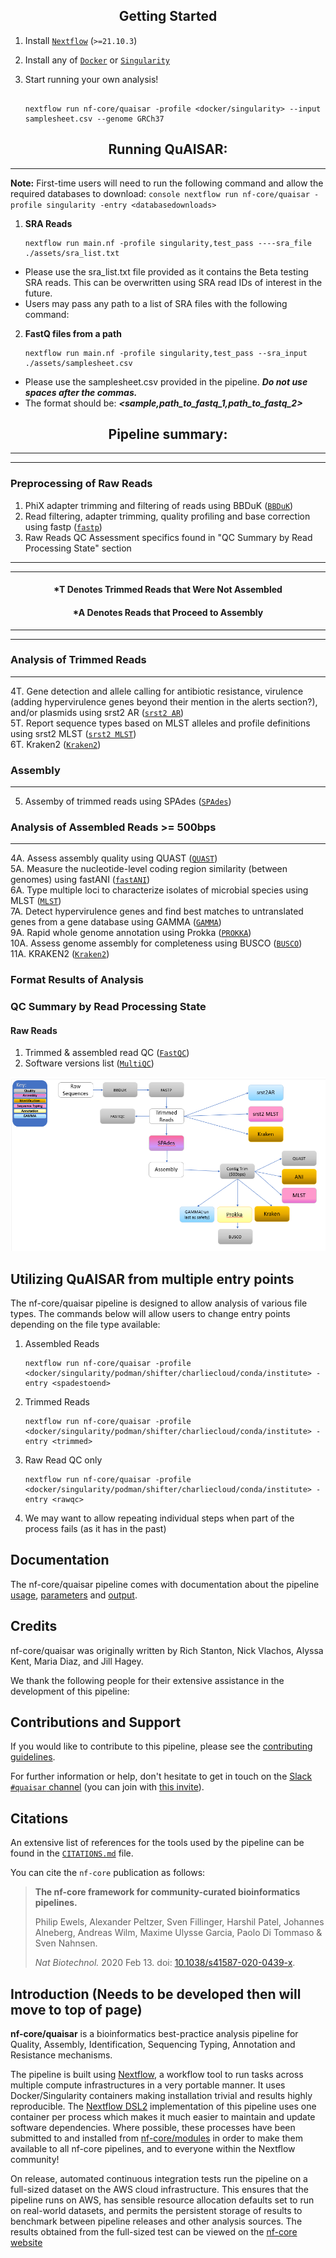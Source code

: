 
## <div align="center"> Getting Started</div>

1. Install [`Nextflow`](https://www.nextflow.io/docs/latest/getstarted.html#installation) (`>=21.10.3`)

2. Install any of [`Docker`](https://docs.docker.com/engine/installation/) or [`Singularity`](https://www.sylabs.io/guides/3.0/user-guide/)

4. Start running your own analysis!

    <!-- TODO nf-core: Update the example "typical command" below used to run the pipeline -->

    ```console

    nextflow run nf-core/quaisar -profile <docker/singularity> --input samplesheet.csv --genome GRCh37

    ```
## <div align="center">Running QuAISAR:</div>
-------------------------------------------------------------------------------------------------------------------------------------------------------
**Note:** First-time users will need to run the following command and allow the required databases to download:
    ```console
    nextflow run nf-core/quaisar -profile singularity -entry <databasedownloads>
    ```
1. **SRA Reads**
    ```console
    nextflow run main.nf -profile singularity,test_pass ----sra_file ./assets/sra_list.txt
    ```
- Please use the sra_list.txt file provided as it contains the Beta testing SRA reads. This can be overwritten using SRA read IDs of interest in the future.
- Users may pass any path to a list of SRA files with the following command:

2. **FastQ files from a path**
    ```console
    nextflow run main.nf -profile singularity,test_pass --sra_input ./assets/samplesheet.csv
    ```
- Please use the samplesheet.csv provided in the pipeline. ***Do not use spaces after the commas.***
- The format should be: ***<sample,path_to_fastq_1,path_to_fastq_2>***
## <div align="center">Pipeline summary:</div>
-------------------------------------------------------------------------------------------------------------------------------------------------------
<!-- TODO nf-core: Fill in short bullet-pointed list of the default steps in the pipeline -->
-------------------------------------------------------------------------------------------------------------------------------------------------------
### Preprocessing of Raw Reads
1. PhiX adapter trimming and filtering of reads using BBDuK ([`BBDuK`](https://github.com/BioInfoTools/BBMap))
2. Read filtering, adapter trimming, quality profiling and base correction using fastp ([`fastp`](https://github.com/OpenGene/fastp))
3. Raw Reads QC Assessment specifics found in "QC Summary by Read Processing State" section

--------------------------------------------------------------------------------------------------------------------------------------------------------
--------------------------------------------------------------------------------------------------------------------------------------------------------
#### <div align="center">*T Denotes Trimmed Reads that Were Not Assembled</div>
#### <div align="center">*A Denotes Reads that Proceed to Assembly</div>
--------------------------------------------------------------------------------------------------------------------------------------------------------
--------------------------------------------------------------------------------------------------------------------------------------------------------

### Analysis of Trimmed Reads
--------------------------------------------------------------------------------------------------------------------------------------------------------
4T. Gene detection and allele calling for antibiotic resistance, virulence (adding hypervirulence genes beyond their mention in the alerts section?), and/or plasmids using srst2 AR ([`srst2 AR`](https://github.com/katholt/srst2)) <br>
5T. Report sequence types based on MLST alleles and profile definitions using srst2 MLST ([`srst2 MLST`](https://github.com/katholt/srst2)) <br>
6T. Kraken2 ([`Kraken2`](https://github.com/nf-core/modules/tree/master/modules/kraken2/kraken2))<br>

### Assembly
--------------------------------------------------------------------------------------------------------------------------------------------------------
5. Assemby of trimmed reads using SPAdes ([`SPAdes`](https://github.com/ablab/spades))<br>
### Analysis of Assembled Reads >= 500bps
--------------------------------------------------------------------------------------------------------------------------------------------------------
4A. Assess assembly quality using QUAST ([`QUAST`](https://github.com/ablab/quast)) <br>
5A. Measure the nucleotide-level coding region similarity (between genomes) using fastANI ([`fastANI`](https://github.com/ParBLiSS/FastANI))<br>
6A. Type multiple loci to characterize isolates of microbial species using MLST ([`MLST`](https://github.com/tseemann/mlst))<br>
7A. Detect hypervirulence genes and find best matches to untranslated genes from a gene database using GAMMA ([`GAMMA`](https://github.com/rastanton/GAMMA))<br>
9A. Rapid whole genome annotation using Prokka ([`PROKKA`](https://github.com/tseemann/prokka))<br>
10A. Assess genome assembly for completeness using BUSCO ([`BUSCO`](https://busco.ezlab.org/))<br>
11A. KRAKEN2 ([`Kraken2`](https://github.com/nf-core/modules/tree/master/modules/kraken2/kraken2))<br>



<!-- Add conditional statement to workflow nf files to differentiate-->
### Format Results of Analysis

### QC Summary by Read Processing State

<!-- TODO nf-core: Fill in short bullet-pointed list of the default steps in the pipeline -->
#### Raw Reads
1. Trimmed & assembled read QC ([`FastQC`](https://www.bioinformatics.babraham.ac.uk/projects/fastqc/))<br>
2. Software versions list ([`MultiQC`](http://multiqc.info/))

![Workflow](docs/images/coreWF.PNG)


## Utilizing QuAISAR from multiple entry points

The nf-core/quaisar pipeline is designed to allow analysis of various file types. The commands below will allow users to change entry points depending on the file type available:

1. Assembled Reads

    ```console
    nextflow run nf-core/quaisar -profile <docker/singularity/podman/shifter/charliecloud/conda/institute> -entry <spadestoend>

2. Trimmed Reads

    ```console
    nextflow run nf-core/quaisar -profile <docker/singularity/podman/shifter/charliecloud/conda/institute> -entry <trimmed>

3. Raw Read QC only

    ```console
    nextflow run nf-core/quaisar -profile <docker/singularity/podman/shifter/charliecloud/conda/institute> -entry <rawqc>

4.  We may want to allow repeating individual steps when part of the process fails (as it has in the past)
## Documentation


The nf-core/quaisar pipeline comes with documentation about the pipeline [usage](https://nf-co.re/quaisar/usage), [parameters](https://nf-co.re/quaisar/parameters) and [output](https://nf-co.re/quaisar/output).

## Credits

nf-core/quaisar was originally written by Rich Stanton, Nick Vlachos, Alyssa Kent, Maria Diaz, and Jill Hagey.


We thank the following people for their extensive assistance in the development of this pipeline:

<!-- TODO nf-core: If applicable, make list of people who have also contributed -->

## Contributions and Support

If you would like to contribute to this pipeline, please see the [contributing guidelines](.github/CONTRIBUTING.md).

For further information or help, don't hesitate to get in touch on the [Slack `#quaisar` channel](https://nfcore.slack.com/channels/quaisar) (you can join with [this invite](https://nf-co.re/join/slack)).


## Citations

<!-- TODO nf-core: Add citation for pipeline after first release. Uncomment lines below and update Zenodo doi and badge at the top of this file. -->

<!-- If you use  nf-core/quaisar for your analysis, please cite it using the following doi: [10.5281/zenodo.XXXXXX](https://doi.org/10.5281/zenodo.XXXXXX) -->


<!-- TODO nf-core: Add bibliography of tools and data used in your pipeline -->
An extensive list of references for the tools used by the pipeline can be found in the [`CITATIONS.md`](CITATIONS.md) file.

You can cite the `nf-core` publication as follows:

> **The nf-core framework for community-curated bioinformatics pipelines.**
>
> Philip Ewels, Alexander Peltzer, Sven Fillinger, Harshil Patel, Johannes Alneberg, Andreas Wilm, Maxime Ulysse Garcia, Paolo Di Tommaso & Sven Nahnsen.
>
> _Nat Biotechnol._ 2020 Feb 13. doi: [10.1038/s41587-020-0439-x](https://dx.doi.org/10.1038/s41587-020-0439-x).


## Introduction (Needs to be developed then will move to top of page)

<!-- TODO nf-core: Write a 1-2 sentence summary of what data the pipeline is for and what it does -->

**nf-core/quaisar** is a bioinformatics best-practice analysis pipeline for Quality, Assembly, Identification, Sequencing Typing, Annotation and Resistance mechanisms.


The pipeline is built using [Nextflow](https://www.nextflow.io), a workflow tool to run tasks across multiple compute infrastructures in a very portable manner. It uses Docker/Singularity containers making installation trivial and results highly reproducible. The [Nextflow DSL2](https://www.nextflow.io/docs/latest/dsl2.html) implementation of this pipeline uses one container per process which makes it much easier to maintain and update software dependencies. Where possible, these processes have been submitted to and installed from [nf-core/modules](https://github.com/nf-core/modules) in order to make them available to all nf-core pipelines, and to everyone within the Nextflow community!

<!-- TODO nf-core: Add full-sized test dataset and amend the paragraph below if applicable -->

On release, automated continuous integration tests run the pipeline on a full-sized dataset on the AWS cloud infrastructure. This ensures that the pipeline runs on AWS, has sensible resource allocation defaults set to run on real-world datasets, and permits the persistent storage of results to benchmark between pipeline releases and other analysis sources. The results obtained from the full-sized test can be viewed on the [nf-core website](https://nf-co.re/quaisar/results)
